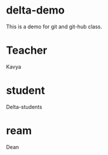 # delta-demo

This is a demo for git and git-hub class.

# Teacher

Kavya

# student

Delta-students


# ream
Dean